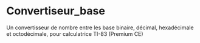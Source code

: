 # Convertiseur_base
Un convertisseur de nombre entre les base binaire, décimal, hexadécimale et octodécimale, pour calculatrice TI-83 (Premium CE)
